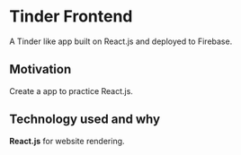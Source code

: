 # Tinder Frontend

A Tinder like app built on React.js and deployed to Firebase.

## Motivation

Create a app to practice React.js.

## Technology used and why

**React.js** for website rendering.
